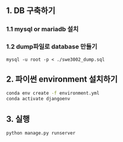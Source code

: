 ## 1. DB 구축하기
### 1.1 mysql or mariadb 설치
### 1.2 dump파일로 database 만들기
 `mysql -u root -p < ./swe3002_dump.sql`
## 2. 파이썬 environment 설치하기
```bash
conda env create -f environment.yml
conda activate djangoenv

```
## 3. 실행
```bash
python manage.py runserver
```



